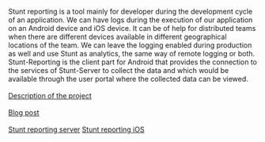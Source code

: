 Stunt reporting is a tool mainly for developer during the development cycle of an application. We can have logs during the execution of our application on an Android device and iOS device. It can be of help for distributed teams when there are different devices available in different geographical locations of the team. We can leave the logging enabled during production as well and use Stunt as analytics, the same way of remote logging or both.
Stunt-Reporting is the client part for Android that provides the connection to the services of Stunt-Server to collect the data and which would be available through the user portal where the collected data can be viewed.
<br><br>
<a href="https://ektodorov.github.io/stunt-reporting-server/">Description of the project</a><br><br>
<a href="http://techzealous.blogspot.bg/2016/12/introducing-stunt-developer-analytics.html">Blog post</a><br><br>
<a href="https://github.com/ektodorov/stunt-reporting-server">Stunt reporting server</a>
<a href="https://github.com/ektodorov/stunt-reporting-ios">Stunt reporting iOS</a>
